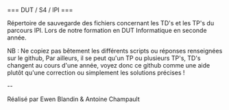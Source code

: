 === DUT / S4 / IPI ===

Répertoire de sauvegarde des fichiers concernant les TD's et les TP's du parcours IPI. Lors de notre formation en DUT Informatique en seconde année.

NB : Ne copiez pas bêtement les différents scripts ou réponses renseignées sur le github, Par ailleurs, il se peut qu'un TP ou plusieurs TP's, TD's changent au cours d'une année, voyez donc ce github comme une aide plutôt qu'une correction ou simplement les solutions précises !

--

Réalisé par Ewen Blandin & Antoine Champault
